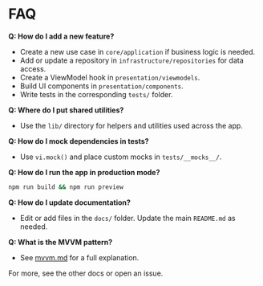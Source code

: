 # FAQ

**Q: How do I add a new feature?**

- Create a new use case in `core/application` if business logic is needed.
- Add or update a repository in `infrastructure/repositories` for data access.
- Create a ViewModel hook in `presentation/viewmodels`.
- Build UI components in `presentation/components`.
- Write tests in the corresponding `tests/` folder.

**Q: Where do I put shared utilities?**

- Use the `lib/` directory for helpers and utilities used across the app.

**Q: How do I mock dependencies in tests?**

- Use `vi.mock()` and place custom mocks in `tests/__mocks__/`.

**Q: How do I run the app in production mode?**

```bash
npm run build && npm run preview
```

**Q: How do I update documentation?**

- Edit or add files in the `docs/` folder. Update the main `README.md` as needed.

**Q: What is the MVVM pattern?**

- See [mvvm.md](mvvm.md) for a full explanation.

For more, see the other docs or open an issue.
